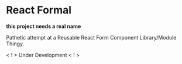 React Formal
============
__this project needs a real name__ 

Pathetic attempt at a Reusable React Form Component Library/Module Thingy.

< ! > Under Development < ! >

